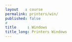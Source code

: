 ```yaml
---
layout   : course
permalink: printers/win/
published: false
#
title     : Windows
title_long: Printers Windows
---
```

